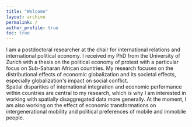 ```yaml
---
title: "Welcome"
layout: archive
permalink: /
author_profile: true
toc: true
---
```

I am a postdoctoral researcher at the chair for international relations and international political economy. I received my PhD from the University of Zurich with a thesis on the political economy of protest with a particular focus on Sub-Saharan African countries. My research focuses on the distributional effects of economic globalization and its societal effects, especially globalization's impact on social conflict. \
Spatial disparities of international integration and economic performance within countries are central to my research, which is why I am interested in working with spatially disaggregated data more generally. At the moment, I am also working on the effect of economic transformations on intergenerational mobility and political preferences of mobile and immobile people.